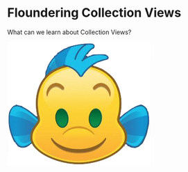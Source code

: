 # Floundering Collection Views
What can we learn about Collection Views?

![xxx](./images/cute-flounder.png)
